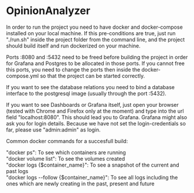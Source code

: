 # OpinionAnalyzer

In order to run the project you need to have docker and docker-compose installed on your local machine. If this pre-conditions are true, just run "./run.sh" inside the project folder from the command line, and the project should build itself and run dockerized on your machine.

Ports :8080 and :5432 need to be freed before building the project in order for Grafana and Postgres to be allocated in those ports. If you cannot free this ports, you need to change the ports then inside the docker-compose.yml so that the project can be started correctly. 

If you want to see the database relations you need to bind a database interface to the postgresql image (usually through the port :5432). 

If you want to see Dashboards or Grafana itself, just open your browser (tested with Chrome and Firefox only at the moment) and type into the url field "localhost:8080". This should lead you to Grafana. Grafana might also ask you for login details. Because we have not set the login-credentials so far, please use "admin:admin" as login. 

Common docker commands for a succesfull build:

"docker ps": To see which containers are running <br>
"docker volume list": To see the volumes created <br>
"docker logs {$container_name}": To see a snapshot of the current and past logs <br>
"docker logs --follow {$container_name}": To see all logs including the ones which are newly creating in the past, present and future <br>
 
